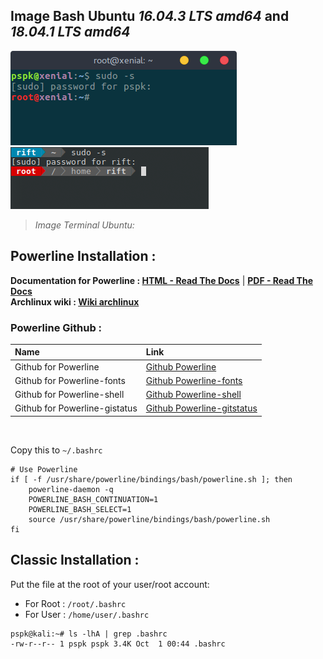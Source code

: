 ## Image Bash Ubuntu *16.04.3 LTS amd64* and *18.04.1 LTS amd64*
![Bash-ubuntu-with-bashrc](https://github.com/PhineasPhreak/dotfiles/blob/master/screenshots/bash-ubuntu.png)
![Powerline-ubuntu-with-bashrc](https://github.com/PhineasPhreak/dotfiles/blob/master/screenshots/powerline-ubuntu.png)

> *Image Terminal Ubuntu:*
## Powerline Installation :
**Documentation for Powerline : [HTML - Read The Docs](https://powerline.readthedocs.io/en/master/)** | **[PDF - Read The Docs](https://media.readthedocs.org/pdf/powerline/stable/powerline.pdf)**</br>
**Archlinux wiki : [Wiki archlinux](https://wiki.archlinux.org/index.php/Powerline)**

### Powerline Github :
| Name | Link |
|:---|:---|
|Github for Powerline | [Github Powerline](https://github.com/powerline/powerline)|
|Github for Powerline-fonts | [Github Powerline-fonts](https://github.com/powerline/fonts)|
|Github for Powerline-shell | [Github Powerline-shell](https://github.com/b-ryan/powerline-shell)|
|Github for Powerline-gistatus | [Github Powerline-gitstatus](https://github.com/jaspernbrouwer/powerline-gitstatus)|
</br>

Copy this to `~/.bashrc`
```shell
# Use Powerline
if [ -f /usr/share/powerline/bindings/bash/powerline.sh ]; then
    powerline-daemon -q
    POWERLINE_BASH_CONTINUATION=1
    POWERLINE_BASH_SELECT=1
    source /usr/share/powerline/bindings/bash/powerline.sh
fi
```
## Classic Installation :
Put the file at the root of your user/root account:
* For Root : `/root/.bashrc`
* For User : `/home/user/.bashrc`
```shell
pspk@kali:~# ls -lhA | grep .bashrc
-rw-r--r-- 1 pspk pspk 3.4K Oct  1 00:44 .bashrc
```
